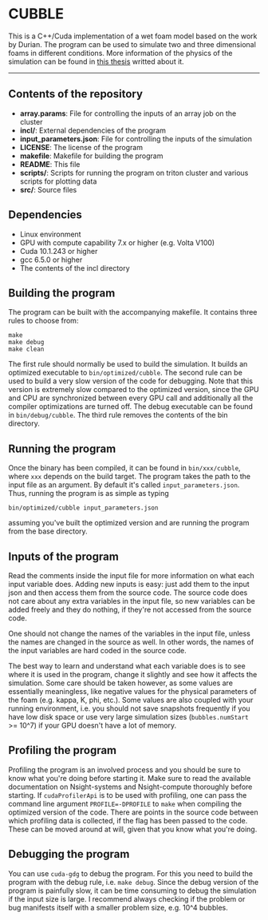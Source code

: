 # CUBBLE
This is a C++/Cuda implementation of a wet foam model based on the work by
Durian. The program can be used to simulate two and three dimensional foams
in different conditions. More information of the physics of the simulation
can be found in [this thesis](http://urn.fi/URN:NBN:fi:hulib-202003301668)
writted about it.

---

## Contents of the repository
- **array.params**:
    File for controlling the inputs of an array job on the cluster
- **incl/**:
    External dependencies of the program
- **input_parameters.json**:
    File for controlling the inputs of the simulation
- **LICENSE**:
    The license of the program
- **makefile**:
    Makefile for building the program
- **README**:
    This file
- **scripts/**:
    Scripts for running the program on triton cluster and various scripts
    for plotting data
- **src/**:
    Source files

## Dependencies
- Linux environment
- GPU with compute capability 7.x or higher (e.g. Volta V100)
- Cuda 10.1.243 or higher
- gcc 6.5.0 or higher
- The contents of the incl directory

## Building the program
The program can be built with the accompanying makefile.
It contains three rules to choose from:
```
make
make debug
make clean
```
The first rule should normally be used to build the simulation. It builds
an optimized executable to `bin/optimized/cubble`. The second rule can be used
to build a very slow version of the code for debugging. Note that this version
is extremely slow compared to the optimized version, since the GPU and CPU are
synchronized between every GPU call and additionally all the compiler
optimizations are turned off. The debug executable can be found in
`bin/debug/cubble`. The third rule removes the contents of the bin directory.

## Running the program
Once the binary has been compiled, it can be found in `bin/xxx/cubble`, where
`xxx` depends on the build target. The program takes the path to the input file
as an argument. By default it's called `input_parameters.json`. Thus, running
the program is as simple as typing
```
bin/optimized/cubble input_parameters.json
```
assuming you've built the optimized version and are running the program from
the base directory.

## Inputs of the program
Read the comments inside the input file for more information on what each
input variable does. Adding new inputs is easy: just add them to the input
json and then access them from the source code. The source code does not
care about any extra variables in the input file, so new variables can be added
freely and they do nothing, if they're not accessed from the source code.

One should not change the names of the variables in the input file, unless
the names are changed in the source as well. In other words, the names of the
input variables are hard coded in the source code.

The best way to learn and understand what each variable does is to see where
it is used in the program, change it slightly and see how it affects the
simulation. Some care should be taken however, as some values are essentially
meaningless, like negative values for the physical parameters of the foam
(e.g. kappa, K, phi, etc.). Some values are also coupled with your running
environment, i.e. you should not save snapshots frequently if you have low disk
space or use very large simulation sizes (`bubbles.numStart` >= 10^7) if your
GPU doesn't have a lot of memory.

## Profiling the program
Profiling the program is an involved process and you should be sure to know
what you're doing before starting it. Make sure to read the available
documentation on Nsight-systems and Nsight-compute thoroughly before starting.
If `cudaProfilerApi` is to be used with profiling, one can pass the command line
argument `PROFILE=-DPROFILE` to `make` when compiling the optimized version of
the code. There are points in the source code between which profiling data is
collected, if the flag has been passed to the code. These can be moved around
at will, given that you know what you're doing.

## Debugging the program
You can use `cuda-gdg` to debug the program. For this you need to build the
program with the debug rule, i.e. `make debug`. Since the debug version of the
program is painfully slow, it can be time consuming to debug the simulation
if the input size is large. I recommend always checking if the problem or bug
manifests itself with a smaller problem size, e.g. 10^4 bubbles.
